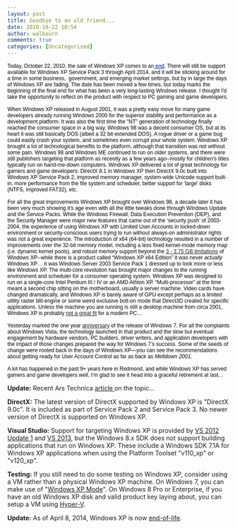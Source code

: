 ```yaml
---
layout: post
title: Goodbye to an old friend...
date: 2010-10-22 10:54
author: walbourn
comments: true
categories: [Uncategorized]
---
```

<p><span style="font-family: 'Arial','sans-serif'; color: black; font-size: 9pt;">Today, October 22, 2010, the sale of Windows XP comes to an<a href="http://blogs.windows.com/windows/b/bloggingwindows/archive/2010/06/09/reminder-windows-xp-end-of-sales-and-end-of-support-deadlines.aspx"> <span style="color: #0000ff;">end</span></a>. There will still be support available for Windows XP Service Pack 3 through April 2014, and it will be sticking around for a time in some business,&nbsp; government, and emerging market settings, but by in large the days of Windows XP are fading. The date has been moved a few times, but today marks the beginning of the final end for what has been a very long-lasting Windows release. I thought I'd take the opportunity to reflect on the product with respect to PC gaming and game developers.</span></p>
<p><span style="font-family: 'Arial','sans-serif'; color: black; font-size: 9pt;">When Windows XP released in August 2001, it was a pretty easy move for many game developers already running Windows 2000 for the superior stability and performance as a development platform. It was also the first time the "NT" generation of technology finally reached the consumer space in a big way. Windows 98 was a decent consumer OS, but at its heart it was still basically DOS (albeit a 32 bit-extended DOS). A rogue driver or a game bug could easily crash your system, and sometimes even corrupt your whole system. Windows XP brought a lot of technological benefits to the platform, although that transition was not without some pain. Windows 98 and Windows ME continued to run on older systems, and there were still publishers targeting that platform as recently as a few years ago--mostly for children's titles typically run on hand-me-down computers. Windows XP delivered a lot of great technology for gamers and game developers: DirectX 8.1 in Windows XP then DirectX 9.0c built into Windows XP Service Pack 2, improved memory manager, system-wide Unicode support built-in,&nbsp;more performance from the file system and scheduler,&nbsp;better support for 'large' disks (NTFS, improved FAT32),&nbsp;etc.</span></p>
<p><span style="font-family: 'Arial','sans-serif'; color: black; font-size: 9pt;">For all the great improvements Windows XP brought over Windows 98, a decade later it has been very much showing it's age even with all the little tweaks done through Windows Update and the Service Packs. While the Windows Firewall, Data Execution Prevention (DEP), and the Security Manager were major new features that came out of the &lsquo;security push&rsquo; of 2003-2004, the experience of using Windows XP with Limited User Accounts in locked-down environment or security-conscious users trying to run without always-on administrator rights was not a great experience. The introduction of x64&nbsp;(64-bit) technology resulted in a number of improvements over the 32-bit memory model, including a less fixed kernel-mode memory map (i.e. dynamic kernel pools), and robust memory support beyond the <a href="http://www.gamasutra.com/view/feature/3602/sponsored_feature_ram_vram_and_.php">3 - 3.75 GB limitations</a> of Windows XP--while there is a product called &ldquo;Windows XP x64 Edition&rdquo; it was never <em style="mso-bidi-font-style: normal;">actually</em> Windows XP&hellip; it was Windows Server 2003 Service Pack 1 dressed up to look more or less like Windows XP. The multi-core revolution has brought major changes to the running environment and scheduler for a consumer operating system. Windows XP was designed to run on a single-core Intel Pentium III / IV or an AMD Athlon XP. &ldquo;Multi-processor&rdquo; at the time meant a second chip sitting on the motherboard, usually a server machine. Video cards have changed dramatically, and Windows XP is barely aware of GPU except perhaps as a limited utility raster blit-engine or some weird exclusive bolt-on mode that Direct3D created for specific applications. Unless the machine you are running is still a desktop machine from circa 2001, Windows XP is probably <a href="http://download.microsoft.com/download/3/4/5/345E7D6F-BFB4-4579-A110-94DC0351A004/Life_After_Windows_XP_Windows_Vista_and_Windows_7_US.zip">not a great fit</a> for a modern PC&hellip;</span></p>
<p><span style="font-family: 'Arial','sans-serif'; color: black; font-size: 9pt;">Yesterday marked the one year <a href="http://windowsteamblog.com/windows/b/springboard/archive/2010/10/21/happy-birthday-windows-7.aspx">anniversary</a> of the release of Windows 7. For all the complaints about Windows Vista, the technology launched in that product and the slow but eventual engagement by hardware vendors, PC builders, driver writers, and application developers with the impact of those changes prepared the way for Windows 7&rsquo;s success. Some of the seeds of change were rooted back in the days of Windows XP&mdash;you can see the recommendations about getting ready for User Account Control as far as back as <em style="mso-bidi-font-style: normal;">Meltdown 2001.</em></span></p>
<p><span style="font-family: 'Arial','sans-serif'; color: black; font-size: 9pt;">A lot has happened in the past 9+ years here in Redmond, and while Windows XP has served gamers and game developers well, I&rsquo;m glad to see it head into a graceful retirement at last&hellip;</span></p>
<p><strong>Update:</strong> Recent Ars Technica <a href="http://arstechnica.com/microsoft/news/2011/10/ten-years-of-windows-xp-how-longevity-became-a-curse.ars">article </a>on the topic...</p>
<p><strong>DirectX:</strong> The latest version of DirectX supported by Windows XP is "DirectX 9.0c". It is included as part of Service Pack 2 and Service Pack 3. No newer version of DirectX is supported on Windows XP.</p>
<p><strong>Visual Studio:</strong> Support for targeting Windows XP is provided by <a href="http://blogs.msdn.com/b/chuckw/archive/2012/11/26/visual-studio-2012-update-1.aspx">VS 2012 Update 1</a>&nbsp;and <a href="http://blogs.msdn.com/b/chuckw/archive/2013/10/18/visual-studio-2013-and-windows-8-1-sdk-rtm-are-now-available.aspx">VS 2013</a>, but the Windows 8.x SDK does not support building applications that run on Windows XP. These include a Windows SDK 7.1A for Windows XP applications when using the Platform Toolset "v110_xp" or "v120_xp".</p>
<p><strong>Testing:</strong> If you still need to do some testing on Windows XP, consider using a VM rather than a physical Windows XP machine. On Windows 7, you can make use of "<a href="http://www.microsoft.com/windows/virtual-pc/download.aspx">Windows XP Mode</a>". On Windows 8 Pro or Enterprise, if you have an old Windows XP disk and valid product key laying about, you can setup&nbsp;a VM using <a href="http://www.techrepublic.com/blog/window-on-windows/install-windows-xp-in-windows-8-client-hyper-v/6732">Hyper-V</a>.</p>
<p><strong>Update:</strong> As of April 8, 2014, Windows XP is now <a href="http://windows.microsoft.com/en-us/windows/end-support-help">end-of-life</a>.</p>
